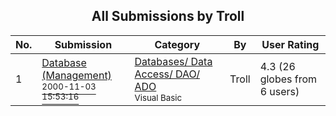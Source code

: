 ﻿<div align="center">

## All Submissions by Troll

</div>

No.  | Submission | Category | By   | User Rating
---- | ---------- | -------- | ---- | -----------
1 | [Database \(Management\)<br /><sup>2000-11-03 15:53:16</sup>](https://github.com/Planet-Source-Code/troll-database-management__1-12506) | [Databases/ Data Access/ DAO/ ADO<br /><sup>Visual Basic</sup>](../ByCategory/databases-data-access-dao-ado__1-6.md) | Troll | 4.3 (26 globes from 6 users)
